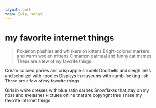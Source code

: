 ```yaml
---
layout: post
tags: [wip, songs]
---
```

# my favorite internet things

>Pokémon plushies and whiskers on kittens
Bright-colored markers and warm woolen mittens
Cinnamon oatmeal and funny cat memes
These are a few of my favorite things

Cream colored ponies and crisp apple strudels
Doorbells and sleigh bells and schnitzel with noodles
Displays in museums with dumb-looking fish
These are a few of my favorite things

Girls in white dresses with blue satin sashes
Snowflakes that stay on my nose and eyelashes
Pictures online that are copyright free
These my favorite Internet things


